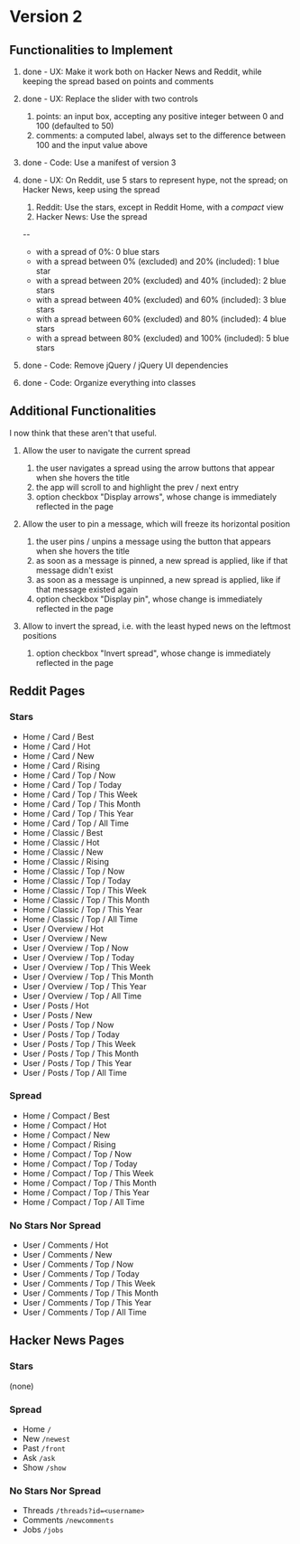 # Version 2


## Functionalities to Implement

1. done - UX: Make it work both on Hacker News and Reddit, while keeping the spread based on points and comments

2. done - UX: Replace the slider with two controls

    1. points: an input box, accepting any positive integer between 0 and 100 (defaulted to 50)
    2. comments: a computed label, always set to the difference between 100 and the input value above

3. done - Code: Use a manifest of version 3

4. done - UX: On Reddit, use 5 stars to represent hype, not the spread; on Hacker News, keep using the spread

    1. Reddit: Use the stars, except in Reddit Home, with a _compact_ view
    2. Hacker News: Use the spread

    --

    + with a spread of 0%: 0 blue stars
    + with a spread between 0% (excluded) and 20% (included): 1 blue star
    + with a spread between 20% (excluded) and 40% (included): 2 blue stars
    + with a spread between 40% (excluded) and 60% (included): 3 blue stars
    + with a spread between 60% (excluded) and 80% (included): 4 blue stars
    + with a spread between 80% (excluded) and 100% (included): 5 blue stars

5. done - Code: Remove jQuery / jQuery UI dependencies

6. done - Code: Organize everything into classes


## Additional Functionalities

I now think that these aren't that useful.

1. Allow the user to navigate the current spread

    1. the user navigates a spread using the arrow buttons that appear when she hovers the title
    2. the app will scroll to and highlight the prev / next entry
    3. option checkbox "Display arrows", whose change is immediately reflected in the page

2. Allow the user to pin a message, which will freeze its horizontal position

    1. the user pins / unpins a message using the button that appears when she hovers the title
    2. as soon as a message is pinned, a new spread is applied, like if that message didn't exist
    3. as soon as a message is unpinned, a new spread is applied, like if that message existed again
    4. option checkbox "Display pin", whose change is immediately reflected in the page

3. Allow to invert the spread, i.e. with the least hyped news on the leftmost positions

    1. option checkbox "Invert spread", whose change is immediately reflected in the page


## Reddit Pages


### Stars

+ Home / Card / Best
+ Home / Card / Hot
+ Home / Card / New
+ Home / Card / Rising
+ Home / Card / Top / Now
+ Home / Card / Top / Today
+ Home / Card / Top / This Week
+ Home / Card / Top / This Month
+ Home / Card / Top / This Year
+ Home / Card / Top / All Time
+ Home / Classic / Best
+ Home / Classic / Hot
+ Home / Classic / New
+ Home / Classic / Rising
+ Home / Classic / Top / Now
+ Home / Classic / Top / Today
+ Home / Classic / Top / This Week
+ Home / Classic / Top / This Month
+ Home / Classic / Top / This Year
+ Home / Classic / Top / All Time
+ User / Overview / Hot
+ User / Overview / New
+ User / Overview / Top / Now
+ User / Overview / Top / Today
+ User / Overview / Top / This Week
+ User / Overview / Top / This Month
+ User / Overview / Top / This Year
+ User / Overview / Top / All Time
+ User / Posts / Hot
+ User / Posts / New
+ User / Posts / Top / Now
+ User / Posts / Top / Today
+ User / Posts / Top / This Week
+ User / Posts / Top / This Month
+ User / Posts / Top / This Year
+ User / Posts / Top / All Time


### Spread

+ Home / Compact / Best
+ Home / Compact / Hot
+ Home / Compact / New
+ Home / Compact / Rising
+ Home / Compact / Top / Now
+ Home / Compact / Top / Today
+ Home / Compact / Top / This Week
+ Home / Compact / Top / This Month
+ Home / Compact / Top / This Year
+ Home / Compact / Top / All Time


### No Stars Nor Spread

+ User / Comments / Hot
+ User / Comments / New
+ User / Comments / Top / Now
+ User / Comments / Top / Today
+ User / Comments / Top / This Week
+ User / Comments / Top / This Month
+ User / Comments / Top / This Year
+ User / Comments / Top / All Time


## Hacker News Pages


### Stars

(none)


### Spread

+ Home `/`
+ New `/newest`
+ Past `/front`
+ Ask `/ask`
+ Show `/show`


### No Stars Nor Spread

+ Threads `/threads?id=<username>`
+ Comments `/newcomments`
+ Jobs `/jobs`
